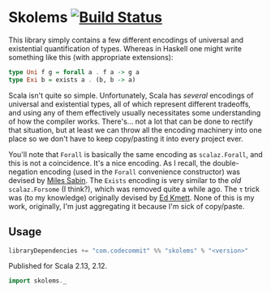 # Skolems [![Build Status](https://travis-ci.com/djspiewak/skolems.svg?branch=master)](https://travis-ci.com/djspiewak/skolems)

This library simply contains a few different encodings of universal and existential quantification of types. Whereas in Haskell one might write something like this (with appropriate extensions):

```haskell
type Uni f g = forall a . f a -> g a
type Exi b = exists a . (b, b -> a)
```

Scala isn't quite so simple. Unfortunately, Scala has *several* encodings of universal and existential types, all of which represent different tradeoffs, and using any of them effectively usually necessitates some understanding of how the compiler works. There's... not a lot that can be done to rectify that situation, but at least we can throw all the encoding machinery into one place so we don't have to keep copy/pasting it into every project ever.

You'll note that `Forall` is basically the same encoding as `scalaz.Forall`, and this is not a coincidence. It's a nice encoding. As I recall, the double-negation encoding (used in the `Forall` convenience constructor) was devised by [Miles Sabin](https://github.com/milessabin). The `Exists` encoding is very similar to the *old* `scalaz.Forsome` (I think?), which was removed quite a while ago. The `τ` trick was (to my knowledge) originally devised by [Ed Kmett](https://github.com/kmett). None of this is my work, originally, I'm just aggregating it because I'm sick of copy/paste.

## Usage

```sbt
libraryDependencies += "com.codecommit" %% "skolems" % "<version>"
```

Published for Scala 2.13, 2.12.

```scala
import skolems._
```
